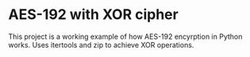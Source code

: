 # AES-192 with XOR cipher

This project is a working example of how AES-192 encyrption in Python works.
Uses itertools and zip to achieve XOR operations.